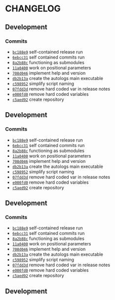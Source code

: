 # CHANGELOG

## Development

### Commits

* [```bc188e9```](https://github.com/ktmeaton/autologs/commit/bc188e9) self-contained release run
* [```6ebcc31```](https://github.com/ktmeaton/autologs/commit/6ebcc31) self contained commits run
* [```8a2b88c```](https://github.com/ktmeaton/autologs/commit/8a2b88c) functioning as submodules
* [```11a0400```](https://github.com/ktmeaton/autologs/commit/11a0400) work on positional parameters
* [```708d046```](https://github.com/ktmeaton/autologs/commit/708d046) implement help and version
* [```db2b13a```](https://github.com/ktmeaton/autologs/commit/db2b13a) create the autologs main executable
* [```c598952```](https://github.com/ktmeaton/autologs/commit/c598952) simplify script naming
* [```07fdd3d```](https://github.com/ktmeaton/autologs/commit/07fdd3d) remove hard coded var in release notes
* [```e000fd0```](https://github.com/ktmeaton/autologs/commit/e000fd0) remove hard coded variables
* [```c5aed92```](https://github.com/ktmeaton/autologs/commit/c5aed92) create repository

## Development

### Commits

* [```bc188e9```](https://github.com/ktmeaton/autologs/commit/bc188e9) self-contained release run
* [```6ebcc31```](https://github.com/ktmeaton/autologs/commit/6ebcc31) self contained commits run
* [```8a2b88c```](https://github.com/ktmeaton/autologs/commit/8a2b88c) functioning as submodules
* [```11a0400```](https://github.com/ktmeaton/autologs/commit/11a0400) work on positional parameters
* [```708d046```](https://github.com/ktmeaton/autologs/commit/708d046) implement help and version
* [```db2b13a```](https://github.com/ktmeaton/autologs/commit/db2b13a) create the autologs main executable
* [```c598952```](https://github.com/ktmeaton/autologs/commit/c598952) simplify script naming
* [```07fdd3d```](https://github.com/ktmeaton/autologs/commit/07fdd3d) remove hard coded var in release notes
* [```e000fd0```](https://github.com/ktmeaton/autologs/commit/e000fd0) remove hard coded variables
* [```c5aed92```](https://github.com/ktmeaton/autologs/commit/c5aed92) create repository

## Development

### Commits

* [```bc188e9```](https://github.com/ktmeaton/autologs/commit/bc188e9) self-contained release run
* [```6ebcc31```](https://github.com/ktmeaton/autologs/commit/6ebcc31) self contained commits run
* [```8a2b88c```](https://github.com/ktmeaton/autologs/commit/8a2b88c) functioning as submodules
* [```11a0400```](https://github.com/ktmeaton/autologs/commit/11a0400) work on positional parameters
* [```708d046```](https://github.com/ktmeaton/autologs/commit/708d046) implement help and version
* [```db2b13a```](https://github.com/ktmeaton/autologs/commit/db2b13a) create the autologs main executable
* [```c598952```](https://github.com/ktmeaton/autologs/commit/c598952) simplify script naming
* [```07fdd3d```](https://github.com/ktmeaton/autologs/commit/07fdd3d) remove hard coded var in release notes
* [```e000fd0```](https://github.com/ktmeaton/autologs/commit/e000fd0) remove hard coded variables
* [```c5aed92```](https://github.com/ktmeaton/autologs/commit/c5aed92) create repository

## Development

